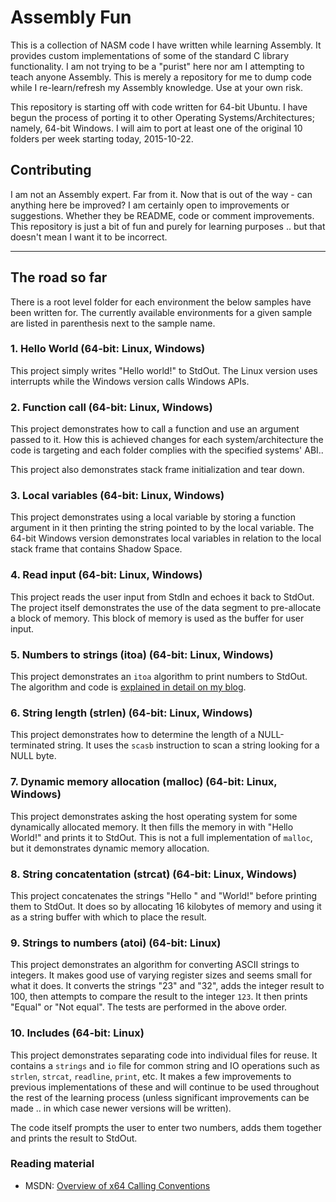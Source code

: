 # Assembly Fun

This is a collection of NASM code I have written while learning Assembly. It provides
custom implementations of some of the standard C library functionality. I am
not trying to be a "purist" here nor am I attempting to teach anyone Assembly. 
This is merely a repository for me to dump code while I re-learn/refresh 
my Assembly knowledge. Use at your own risk.

This repository is starting off with code written for 64-bit Ubuntu. I have
begun the process of porting it to other Operating Systems/Architectures; namely, 
64-bit Windows. I will aim to port at least one of the original 10 folders per
week starting today, 2015-10-22.

## Contributing

I am not an Assembly expert. Far from it. Now that is out of the way - can anything here be improved? I
am certainly open to improvements or suggestions. Whether they be README, code or
comment improvements. This repository is just a bit of fun and purely for learning
purposes .. but that doesn't mean I want it to be incorrect.

-----

## The road so far

There is a root level folder for each environment the below samples have
been written for. The currently available environments for a given sample are listed
in parenthesis next to the sample name. 

### 1. Hello World (64-bit: Linux, Windows)
      
This project simply writes "Hello world!" to StdOut. The Linux version
uses interrupts while the Windows version calls Windows APIs.

### 2. Function call (64-bit: Linux, Windows)

This project demonstrates how to call a function and use an argument
passed to it. How this is achieved changes for each system/architecture
the code is targeting and each folder complies with the specified
systems' ABI..

This project also demonstrates stack frame initialization and tear down.

### 3. Local variables (64-bit: Linux, Windows)

This project demonstrates using a local variable by storing a function argument
in it then printing the string pointed to by the local variable. The 64-bit Windows 
version demonstrates local variables in relation to the local stack frame
that contains Shadow Space.

### 4. Read input (64-bit: Linux, Windows)

This project reads the user input from StdIn and echoes it back to StdOut.
The project itself demonstrates the use of the data segment to pre-allocate
a block of memory. This block of memory is used as the buffer for user input.

### 5. Numbers to strings (itoa) (64-bit: Linux, Windows)

This project demonstrates an `itoa` algorithm to print numbers
to StdOut. The algorithm and code is [explained in detail on my blog](https://simonsdotnet.wordpress.com/2015/01/13/converting-numbers-to-strings-in-nasm-a-basic-itoa-implementation/).

### 6. String length (strlen) (64-bit: Linux, Windows)

This project demonstrates how to determine the length of a NULL-terminated string. It
uses the `scasb` instruction to scan a string looking for a NULL byte.

### 7. Dynamic memory allocation (malloc) (64-bit: Linux, Windows)

This project demonstrates asking the host operating system for some 
dynamically allocated memory. It then fills the memory in with "Hello World!"
and prints it to StdOut. This is not a full implementation of `malloc`, but
it demonstrates dynamic memory allocation.

### 8. String concatentation (strcat) (64-bit: Linux, Windows)

This project concatenates the strings "Hello " and "World!" before printing them
to StdOut. It does so by allocating 16 kilobytes of memory and using it as a
string buffer with which to place the result. 

### 9. Strings to numbers (atoi) (64-bit: Linux)

This project demonstrates an algorithm for converting ASCII strings to integers. It makes good use of varying register sizes and seems small for what it does. It converts the strings "23" and "32", adds the integer result to 100, then attempts to compare the result to the integer `123`. It then prints "Equal" or "Not equal". The tests are performed in the above order.

### 10. Includes (64-bit: Linux)

This project demonstrates separating code into individual files for reuse. It contains a `strings` and `io` file for common string and IO operations such as `strlen`, `strcat`, `readline`, `print`, etc. It makes a few improvements to previous implementations of these and will continue to be used throughout the rest of the learning process (unless significant improvements can be made .. in which case newer versions will be written).

The code itself prompts the user to enter two numbers, adds them together and prints the result to StdOut.

### Reading material

- MSDN: [Overview of x64 Calling Conventions](https://msdn.microsoft.com/en-us/library/ms235286.aspx)
